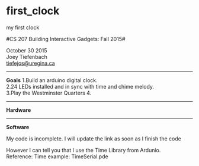 # first_clock
my first clock


#CS 207 Building Interactive Gadgets: Fall 2015#

October 30 2015 <br>
Joey Tiefenbach <br>
tiefejos@uregina.ca 


------------


**Goals**
1.Build an arduino digital clock. <br>
2.24 LEDs installed and in sync with time and chime melody. <br>
3.Play the Westminster Quarters 
4. 

-------------------



**Hardware**

--------------------------
**Software**

My code is incomplete. I will update the link as soon as I finish the code

However I can tell you that I use the Time Library from Ardunio.<br>
Reference: Time example: TimeSerial.pde






